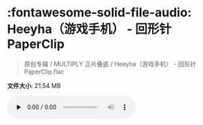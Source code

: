 # :fontawesome-solid-file-audio: Heeyha（游戏手机） - 回形针PaperClip

> 原创专辑 / MULTIPLY 正片叠底 / Heeyha（游戏手机） - 回形针PaperClip.flac

**文件大小**: 21.54 MB

<audio preload="none" controls><source src="https://file.hsyhx.top/原创专辑/MULTIPLY_正片叠底/Heeyha（游戏手机） - 回形针PaperClip.flac" type="audio/mpeg">您的浏览器不支持此音频格式</audio>